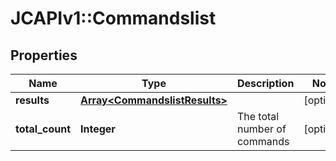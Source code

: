 # JCAPIv1::Commandslist

## Properties
Name | Type | Description | Notes
------------ | ------------- | ------------- | -------------
**results** | [**Array&lt;CommandslistResults&gt;**](CommandslistResults.md) |  | [optional] 
**total_count** | **Integer** | The total number of commands | [optional] 

